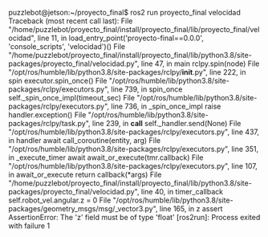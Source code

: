 puzzlebot@jetson:~/proyecto_final$ ros2 run proyecto_final velocidad 
Traceback (most recent call last):
  File "/home/puzzlebot/proyecto_final/install/proyecto_final/lib/proyecto_final/velocidad", line 11, in <module>
    load_entry_point('proyecto-final==0.0.0', 'console_scripts', 'velocidad')()
  File "/home/puzzlebot/proyecto_final/install/proyecto_final/lib/python3.8/site-packages/proyecto_final/velocidad.py", line 47, in main
    rclpy.spin(node)
  File "/opt/ros/humble/lib/python3.8/site-packages/rclpy/__init__.py", line 222, in spin
    executor.spin_once()
  File "/opt/ros/humble/lib/python3.8/site-packages/rclpy/executors.py", line 739, in spin_once
    self._spin_once_impl(timeout_sec)
  File "/opt/ros/humble/lib/python3.8/site-packages/rclpy/executors.py", line 736, in _spin_once_impl
    raise handler.exception()
  File "/opt/ros/humble/lib/python3.8/site-packages/rclpy/task.py", line 239, in __call__
    self._handler.send(None)
  File "/opt/ros/humble/lib/python3.8/site-packages/rclpy/executors.py", line 437, in handler
    await call_coroutine(entity, arg)
  File "/opt/ros/humble/lib/python3.8/site-packages/rclpy/executors.py", line 351, in _execute_timer
    await await_or_execute(tmr.callback)
  File "/opt/ros/humble/lib/python3.8/site-packages/rclpy/executors.py", line 107, in await_or_execute
    return callback(*args)
  File "/home/puzzlebot/proyecto_final/install/proyecto_final/lib/python3.8/site-packages/proyecto_final/velocidad.py", line 40, in timer_callback
    self.robot_vel.angular.z = 0
  File "/opt/ros/humble/lib/python3.8/site-packages/geometry_msgs/msg/_vector3.py", line 165, in z
    assert \
AssertionError: The 'z' field must be of type 'float'
[ros2run]: Process exited with failure 1
